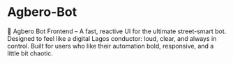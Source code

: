 # Agbero-Bot
🚐 Agbero Bot Frontend – A fast, reactive UI for the ultimate street-smart bot. Designed to feel like a digital Lagos conductor: loud, clear, and always in control. Built for users who like their automation bold, responsive, and a little bit chaotic.
